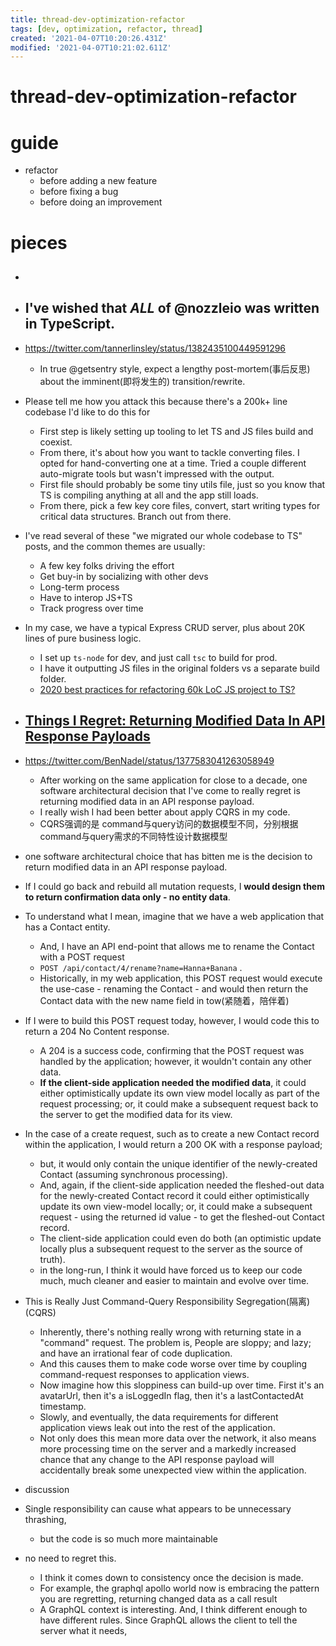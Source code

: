 ```yaml
---
title: thread-dev-optimization-refactor
tags: [dev, optimization, refactor, thread]
created: '2021-04-07T10:20:26.431Z'
modified: '2021-04-07T10:21:02.611Z'
---
```


# thread-dev-optimization-refactor

# guide

- refactor 
  - before adding a new feature
  - before fixing a bug
  - before doing an improvement

# pieces

- ## 

- ## I've wished that *ALL* of @nozzleio was written in TypeScript. 
- https://twitter.com/tannerlinsley/status/1382435100449591296
  - In true @getsentry style, expect a lengthy post-mortem(事后反思) about the imminent(即将发生的) transition/rewrite.
- Please tell me how you attack this because there's a 200k+ line codebase I'd like to do this for
  - First step is likely setting up tooling to let TS and JS files build and coexist.
  - From there, it's about how you want to tackle converting files. I opted for hand-converting one at a time. Tried a couple different auto-migrate tools but wasn't impressed with the output.
  - First file should probably be some tiny utils file, just so you know that TS is compiling anything at all and the app still loads.
  - From there, pick a few key core files, convert, start writing types for critical data structures. Branch out from there.
- I've read several of these "we migrated our whole codebase to TS" posts, and the common themes are usually:
  - A few key folks driving the effort
  - Get buy-in by socializing with other devs
  - Long-term process
  - Have to interop JS+TS
  - Track progress over time
- In my case, we have a typical Express CRUD server, plus about 20K lines of pure business logic.
  - I set up `ts-node` for dev, and just call `tsc` to build for prod. 
  - I have it outputting JS files in the original folders vs a separate build folder.
  - [2020 best practices for refactoring 60k LoC JS project to TS?](https://www.reddit.com/r/typescript/comments/j512sf/2020_best_practices_for_refactoring_60k_loc_js/g7q6hvw/)

- ## [Things I Regret: Returning Modified Data In API Response Payloads](https://www.bennadel.com/blog/4019-things-i-regret-returning-modified-data-in-api-response-payloads.htm)
- https://twitter.com/BenNadel/status/1377583041263058949
  - After working on the same application for close to a decade, one software architectural decision that I've come to really regret is returning modified data in an API response payload. 
  - I really wish I had been better about apply CQRS in my code.
  - CQRS强调的是 command与query访问的数据模型不同，分别根据command与query需求的不同特性设计数据模型
- one software architectural choice that has bitten me is the decision to return modified data in an API response payload. 
- If I could go back and rebuild all mutation requests, I **would design them to return confirmation data only - no entity data**.
- To understand what I mean, imagine that we have a web application that has a Contact entity. 
  - And, I have an API end-point that allows me to rename the Contact with a POST request
  - `POST /api/contact/4/rename?name=Hanna+Banana` .
  - Historically, in my web application, this POST request would execute the use-case - renaming the Contact - and would then return the Contact data with the new name field in tow(紧随着，陪伴着)
- If I were to build this POST request today, however, I would code this to return a 204 No Content response. 
  - A 204 is a success code, confirming that the POST request was handled by the application; however, it wouldn't contain any other data.
  - **If the client-side application needed the modified data**, it could either optimistically update its own view model locally as part of the request processing; or, it could make a subsequent request back to the server to get the modified data for its view.
- In the case of a create request, such as to create a new Contact record within the application, I would return a 200 OK with a response payload; 
  - but, it would only contain the unique identifier of the newly-created Contact (assuming synchronous processing).
  - And, again, if the client-side application needed the fleshed-out data for the newly-created Contact record it could either optimistically update its own view-model locally; or, it could make a subsequent request - using the returned id value - to get the fleshed-out Contact record. 
  - The client-side application could even do both (an optimistic update locally plus a subsequent request to the server as the source of truth).
  - in the long-run, I think it would have forced us to keep our code much, much cleaner and easier to maintain and evolve over time.
- This is Really Just Command-Query Responsibility Segregation(隔离) (CQRS)
  - Inherently, there's nothing really wrong with returning state in a "command" request. The problem is, People are sloppy; and lazy; and have an irrational fear of code duplication. 
  - And this causes them to make code worse over time by coupling command-request responses to application views.
  - Now imagine how this sloppiness can build-up over time. First it's an avatarUrl, then it's a isLoggedIn flag, then it's a lastContactedAt timestamp. 
  - Slowly, and eventually, the data requirements for different application views leak out into the rest of the application.
  - Not only does this mean more data over the network, it also means more processing time on the server and a markedly increased chance that any change to the API response payload will accidentally break some unexpected view within the application.

- discussion
- Single responsibility can cause what appears to be unnecessary thrashing, 
  - but the code is so much more maintainable
- no need to regret this. 
  - I think it comes down to consistency once the decision is made.
  - For example, the graphql apollo world now is embracing the pattern you are regretting, returning changed data as a call result
  - A GraphQL context is interesting. And, I think different enough to have different rules. Since GraphQL allows the client to tell the server what it needs, 
